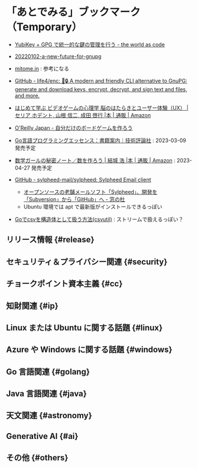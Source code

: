 # 「あとでみる」ブックマーク（Temporary）

- [YubiKey + GPG で統一的な鍵の管理を行う - the world as code](https://chroju.dev/blog/yubikey_gpg_with_git_commit_signing_and_ssh)
- [20220102-a-new-future-for-gnupg](https://gnupg.org/blog/20220102-a-new-future-for-gnupg.html)
- [mitome.in](https://mitome.in/) : 参考になる
- [GitHub - life4/enc: 🔑🔒 A modern and friendly CLI alternative to GnuPG: generate and download keys, encrypt, decrypt, and sign text and files, and more.](https://github.com/life4/enc)

- [はじめて学ぶ ビデオゲームの心理学 脳のはたらきとユーザー体験（UX） | セリア ホデント, 山根 信二, 成田 啓行 |本 | 通販 | Amazon](https://www.amazon.co.jp/%E3%81%AF%E3%81%98%E3%82%81%E3%81%A6%E5%AD%A6%E3%81%B6-%E3%83%93%E3%83%87%E3%82%AA%E3%82%B2%E3%83%BC%E3%83%A0%E3%81%AE%E5%BF%83%E7%90%86%E5%AD%A6-%E8%84%B3%E3%81%AE%E3%81%AF%E3%81%9F%E3%82%89%E3%81%8D%E3%81%A8%E3%83%A6%E3%83%BC%E3%82%B6%E3%83%BC%E4%BD%93%E9%A8%93%EF%BC%88UX%EF%BC%89-%E3%82%BB%E3%83%AA%E3%82%A2-%E3%83%9B%E3%83%87%E3%83%B3%E3%83%88/dp/4571210450)
- [O'Reilly Japan - 自分だけのボードゲームを作ろう](https://www.oreilly.co.jp//books/9784814400164/)
- [Go言語プログラミングエッセンス：書籍案内｜技術評論社](https://gihyo.jp/book/2023/978-4-297-13419-8) : 2023-03-09 発売予定
- [数学ガールの秘密ノート／数を作ろう | 結城 浩 |本 | 通販 | Amazon](https://www.amazon.co.jp/%E6%95%B0%E5%AD%A6%E3%82%AC%E3%83%BC%E3%83%AB%E3%81%AE%E7%A7%98%E5%AF%86%E3%83%8E%E3%83%BC%E3%83%88%EF%BC%8F%E6%95%B0%E3%82%92%E4%BD%9C%E3%82%8D%E3%81%86-%E7%B5%90%E5%9F%8E-%E6%B5%A9/dp/4815615411) : 2023-04-27 発売予定

- [GitHub - sylpheed-mail/sylpheed: Sylpheed Email client](https://github.com/sylpheed-mail/sylpheed)
  - [オープンソースの老舗メールソフト「Sylpheed」、開発を「Subversion」から「GitHub」へ - 窓の杜](https://forest.watch.impress.co.jp/docs/news/1460526.html)
  - Ubuntu 環境では apt で最新版がインストールできるっぽい

- [Goでcsvを構造体として扱う方法(csvutil)](https://zenn.dev/axpensive/articles/f69f377f46fd89) : ストリームで扱えるっぽい？


## リリース情報 {#release}


## セキュリティ＆プライバシー関連 {#security}


## チョークポイント資本主義 {#cc}


## 知財関連 {#ip}


## Linux または Ubuntu に関する話題 {#linux}


## Azure や Windows に関する話題 {#windows}


## Go 言語関連 {#golang}


## Java  言語関連 {#java}


## 天文関連 {#astronomy}


## Generative AI {#ai}


## その他 {#others}


<!-- eof -->
